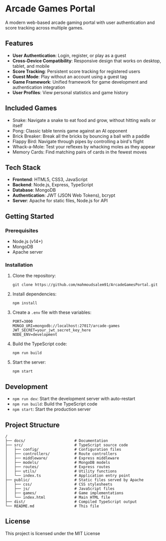 # Arcade Games Portal

A modern web-based arcade gaming portal with user authentication and score tracking across multiple games.

## Features

- **User Authentication**: Login, register, or play as a guest
- **Cross-Device Compatibility**: Responsive design that works on desktop, tablet, and mobile
- **Score Tracking**: Persistent score tracking for registered users
- **Guest Mode**: Play without an account using a guest tag
- **Game Framework**: Unified framework for game development and authentication integration
- **User Profiles**: View personal statistics and game history

## Included Games

- Snake: Navigate a snake to eat food and grow, without hitting walls or itself
- Pong: Classic table tennis game against an AI opponent
- Brick Breaker: Break all the bricks by bouncing a ball with a paddle
- Flappy Bird: Navigate through pipes by controlling a bird's flight
- Whack-a-Mole: Test your reflexes by whacking moles as they appear
- Memory Cards: Find matching pairs of cards in the fewest moves

## Tech Stack

- **Frontend**: HTML5, CSS3, JavaScript
- **Backend**: Node.js, Express, TypeScript
- **Database**: MongoDB
- **Authentication**: JWT (JSON Web Tokens), bcrypt
- **Server**: Apache for static files, Node.js for API

## Getting Started

### Prerequisites

- Node.js (v14+)
- MongoDB
- Apache server

### Installation

1. Clone the repository:
   ```
   git clone https://github.com/mahmoudsalem91/ArcadeGamesPortal.git
   ```

2. Install dependencies:
   ```
   npm install
   ```

3. Create a `.env` file with these variables:
   ```
   PORT=3000
   MONGO_URI=mongodb://localhost:27017/arcade-games
   JWT_SECRET=your_jwt_secret_key_here
   NODE_ENV=development
   ```

4. Build the TypeScript code:
   ```
   npm run build
   ```

5. Start the server:
   ```
   npm start
   ```

## Development

- `npm run dev`: Start the development server with auto-restart
- `npm run build`: Build the TypeScript code
- `npm start`: Start the production server

## Project Structure

```
/
├── docs/                      # Documentation
├── src/                       # TypeScript source code
│   ├── config/                # Configuration files
│   ├── controllers/           # Route controllers
│   ├── middleware/            # Express middleware
│   ├── models/                # MongoDB models
│   ├── routes/                # Express routes
│   ├── utils/                 # Utility functions
│   └── index.ts               # Application entry point
├── public/                    # Static files served by Apache
│   ├── css/                   # CSS stylesheets
│   ├── js/                    # JavaScript files
│   ├── games/                 # Game implementations
│   └── index.html             # Main HTML file
├── dist/                      # Compiled TypeScript output
└── README.md                  # This file
```

## License

This project is licensed under the MIT License 